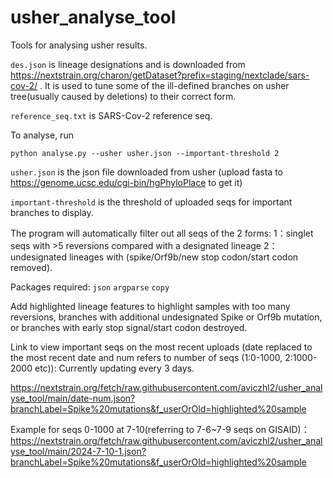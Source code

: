 # usher_analyse_tool
Tools for analysing usher results. 

``des.json`` is lineage designations and is 
downloaded from https://nextstrain.org/charon/getDataset?prefix=staging/nextclade/sars-cov-2/ .
It is used to tune some of the ill-defined branches on usher tree(usually caused by deletions) to their correct form.

``reference_seq.txt`` is SARS-Cov-2 reference seq.

To analyse, run 

``python analyse.py --usher usher.json --important-threshold 2 ``

``usher.json`` is the json file downloaded from usher (upload fasta to https://genome.ucsc.edu/cgi-bin/hgPhyloPlace to get it)

``important-threshold`` is the threshold of uploaded seqs for important branches to display.

The program will automatically filter out all seqs of the 2 forms:
1：singlet seqs with >5 reversions compared with a designated lineage
2：undesignated lineages with (spike/Orf9b/new stop codon/start codon removed).


Packages required:
``json``
``argparse``
``copy``

Add highlighted lineage features to highlight samples with too many reversions, branches with additional undesignated Spike or Orf9b mutation, or branches with early stop signal/start codon destroyed. 

Link to view important seqs on the most recent uploads (date replaced to the most recent date and num refers to number of seqs (1:0-1000, 2:1000-2000 etc)): 
Currently updating every 3 days. 

https://nextstrain.org/fetch/raw.githubusercontent.com/aviczhl2/usher_analyse_tool/main/date-num.json?branchLabel=Spike%20mutations&f_userOrOld=highlighted%20sample

Example for seqs 0-1000 at 7-10(referring to 7-6~7-9 seqs on GISAID)：
https://nextstrain.org/fetch/raw.githubusercontent.com/aviczhl2/usher_analyse_tool/main/2024-7-10-1.json?branchLabel=Spike%20mutations&f_userOrOld=highlighted%20sample






